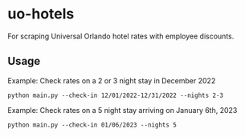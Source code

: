 # uo-hotels

For scraping Universal Orlando hotel rates with employee discounts.

## Usage

Example: Check rates on a 2 or 3 night stay in December 2022
```
python main.py --check-in 12/01/2022-12/31/2022 --nights 2-3
```

Example: Check rates on a 5 night stay arriving on January 6th, 2023
```
python main.py --check-in 01/06/2023 --nights 5
```
